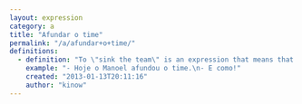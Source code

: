 ```yaml
---
layout: expression
category: a
title: "Afundar o time"
permalink: "/a/afundar+o+time/"
definitions:
  - definition: "To \"sink the team\" is an expression that means that someone or something caused a team to lose. Usually, the one that is found responsible for sinking the team is called \"[\u00e2ncora](/a/%C3%A2ncora/)\"."
    example: "- Hoje o Manoel afundou o time.\n- E como!"
    created: "2013-01-13T20:11:16"
    author: "kinow"
---
```

